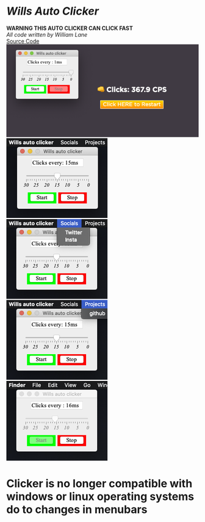 # ***Wills Auto Clicker*** <br />
**WARNING THIS AUTO CLICKER CAN CLICK FAST** <br />
_All code written by William Lane_
<br />
<a href="src/com/willcodes/">Source Code</a>
<br />
![Alt text](readmeicons/yay.png?raw=true "Title")
<br />
![Alt text](readmeicons/bob.png?raw=true "Title")
![Alt text](readmeicons/ss.png?raw=true "Title")
<br />
![Alt text](readmeicons/ss1.png?raw=true "Title")
![Alt text](readmeicons/ss2.png?raw=true "Title")
# Clicker is no longer compatible with windows or linux operating systems do to changes in menubars